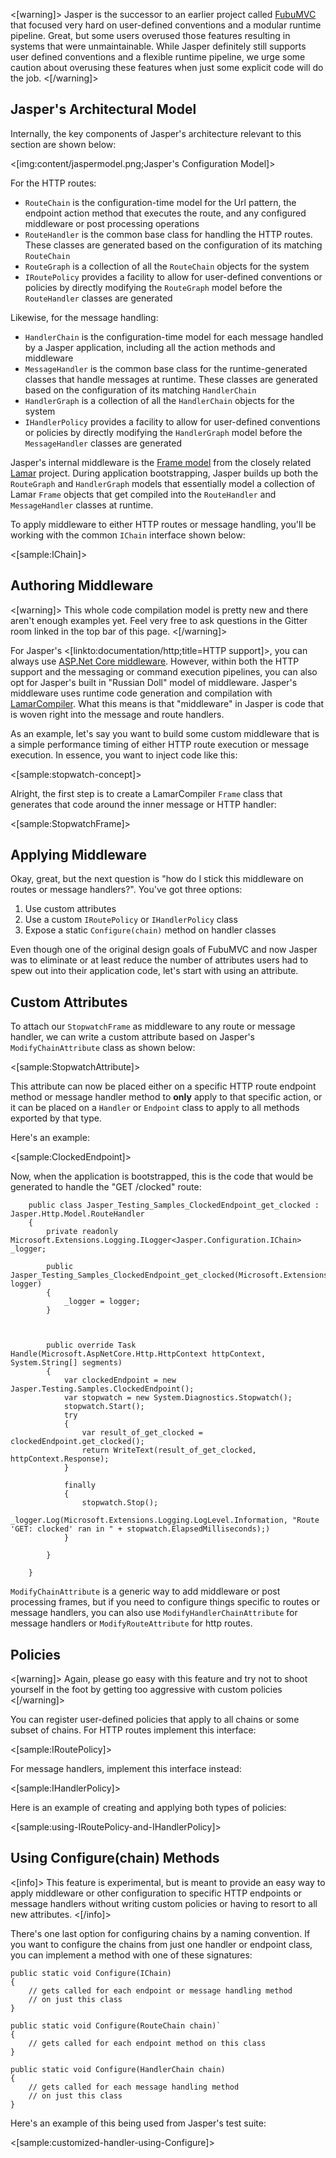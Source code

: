 <!--title:Jasper Middleware and Policies-->

<[warning]>
Jasper is the successor to an earlier project called [FubuMVC](https://fubumvc.github.io) that focused very hard on
user-defined conventions and a modular runtime pipeline. Great, but some users overused those features resulting in systems that were unmaintainable. While Jasper
definitely still supports user defined conventions and a flexible runtime pipeline, we urge some caution about overusing these
features when just some explicit code will do the job.
<[/warning]>

## Jasper's Architectural Model

Internally, the key components of Jasper's architecture relevant to this section are shown below:

<[img:content/jaspermodel.png;Jasper's Configuration Model]>

For the HTTP routes:

* `RouteChain` is the configuration-time model for the Url pattern, the endpoint action method that executes the route, and any configured middleware 
   or post processing operations
* `RouteHandler` is the common base class for handling the HTTP routes. These classes are generated based on the configuration of its matching `RouteChain`
* `RouteGraph` is a collection of all the `RouteChain` objects for the system
* `IRoutePolicy` provides a facility to allow for user-defined conventions or policies by directly modifying the `RouteGraph` model before the 
  `RouteHandler` classes are generated


Likewise, for the message handling:

* `HandlerChain` is the configuration-time model for each message handled by a Jasper application, including all the action methods and middleware
* `MessageHandler` is the common base class for the runtime-generated classes that handle messages at runtime. These classes are generated based
   on the configuration of its matching `HandlerChain`
* `HandlerGraph` is a collection of all the `HandlerChain` objects for the system
* `IHandlerPolicy` provides a facility to allow for user-defined conventions or policies by directly modifying the `HandlerGraph` model before the 
  `MessageHandler` classes are generated

Jasper's internal middleware is the [Frame model](https://jasperfx.github.io/lamar/documentation/compilation/frames/) from the closely related [Lamar](https://jasperfx.github.io/lamar) project. During application bootstrapping, Jasper builds up both the `RouteGraph` and `HandlerGraph` models that essentially model a collection of Lamar `Frame` objects that get compiled into the `RouteHandler` and `MessageHandler` classes at runtime.

To apply middleware to either HTTP routes or message handling, you'll be working with the common `IChain` interface shown below:

<[sample:IChain]>


## Authoring Middleware

<[warning]>
This whole code compilation model is pretty new and there aren't enough examples yet. Feel very free to ask questions in the Gitter room linked in the top bar of this page.
<[/warning]>

For Jasper's <[linkto:documentation/http;title=HTTP support]>, you can always use [ASP.Net Core middleware](https://docs.microsoft.com/en-us/aspnet/core/fundamentals/middleware/?view=aspnetcore-2.2). However, within both the HTTP support and the 
messaging or command execution pipelines, you can also opt for Jasper's built in "Russian Doll" model of middleware. Jasper's middleware uses runtime code generation and compilation with [LamarCompiler](https://jasperfx.github.io/lamar/documentation/compilation/). What this means is that "middleware" in Jasper is code that is woven right into the message and route handlers.

As an example, let's say you want to build some custom middleware that is a simple performance timing of either HTTP route execution or message execution. In essence, you want to inject code like this:

<[sample:stopwatch-concept]>

Alright, the first step is to create a LamarCompiler `Frame` class that generates that code around the inner message or HTTP handler:

<[sample:StopwatchFrame]>



## Applying Middleware

Okay, great, but the next question is "how do I stick this middleware on routes or message handlers?". You've got three options:

1. Use custom attributes 
1. Use a custom `IRoutePolicy` or `IHandlerPolicy` class
1. Expose a static `Configure(chain)` method on handler classes 

Even though one of the original design goals of FubuMVC and now Jasper was to eliminate or at least reduce the number of attributes users had to spew out into their application code, let's start with using an attribute.

## Custom Attributes

To attach our `StopwatchFrame` as middleware to any route or message handler, we can write a custom attribute based on Jasper's 
`ModifyChainAttribute` class as shown below:

<[sample:StopwatchAttribute]>

This attribute can now be placed either on a specific HTTP route endpoint method or message handler method to **only** apply to
that specific action, or it can be placed on a `Handler` or `Endpoint` class to apply to all methods exported by that type. 

Here's an example:

<[sample:ClockedEndpoint]>

Now, when the application is bootstrapped, this is the code that would be generated to handle the "GET /clocked" route:

```
    public class Jasper_Testing_Samples_ClockedEndpoint_get_clocked : Jasper.Http.Model.RouteHandler
    {
        private readonly Microsoft.Extensions.Logging.ILogger<Jasper.Configuration.IChain> _logger;

        public Jasper_Testing_Samples_ClockedEndpoint_get_clocked(Microsoft.Extensions.Logging.ILogger<Jasper.Configuration.IChain> logger)
        {
            _logger = logger;
        }



        public override Task Handle(Microsoft.AspNetCore.Http.HttpContext httpContext, System.String[] segments)
        {
            var clockedEndpoint = new Jasper.Testing.Samples.ClockedEndpoint();
            var stopwatch = new System.Diagnostics.Stopwatch();
            stopwatch.Start();
            try
            {
                var result_of_get_clocked = clockedEndpoint.get_clocked();
                return WriteText(result_of_get_clocked, httpContext.Response);
            }

            finally
            {
                stopwatch.Stop();
                _logger.Log(Microsoft.Extensions.Logging.LogLevel.Information, "Route 'GET: clocked' ran in " + stopwatch.ElapsedMilliseconds);)
            }

        }

    }
```

`ModifyChainAttribute` is a generic way to add middleware or post processing frames, but if you need to configure things specific to routes or message handlers, you can also use `ModifyHandlerChainAttribute` for message handlers or `ModifyRouteAttribute` for http routes.


## Policies

<[warning]>
Again, please go easy with this feature and try not to shoot yourself in the foot by getting too aggressive with custom policies
<[/warning]>

You can register user-defined policies that apply to all chains or some subset of chains. For HTTP routes implement this interface:

<[sample:IRoutePolicy]>

For message handlers, implement this interface instead:

<[sample:IHandlerPolicy]>

Here is an example of creating and applying both types of policies:

<[sample:using-IRoutePolicy-and-IHandlerPolicy]>

## Using Configure(chain) Methods

<[info]>
This feature is experimental, but is meant to provide an easy way to apply middleware or other configuration to specific HTTP endpoints or
message handlers without writing custom policies or having to resort to all new attributes.
<[/info]>

There's one last option for configuring chains by a naming convention. If you want to configure the chains from just one handler or endpoint class,
you can implement a method with one of these signatures:

```
public static void Configure(IChain)
{
    // gets called for each endpoint or message handling method
    // on just this class
}

public static void Configure(RouteChain chain)`
{
    // gets called for each endpoint method on this class
}

public static void Configure(HandlerChain chain)
{
    // gets called for each message handling method
    // on just this class
}
```

Here's an example of this being used from Jasper's test suite:

<[sample:customized-handler-using-Configure]>




